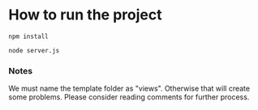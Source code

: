 # How to run the project

`npm install`

`node server.js`

### Notes
We must name the template folder as "views". Otherwise that will create some problems.
Please consider reading comments for further process.